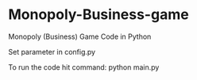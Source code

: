 # Monopoly-Business-game
Monopoly (Business) Game Code in Python


Set parameter in config.py

To run the code hit command: python main.py
